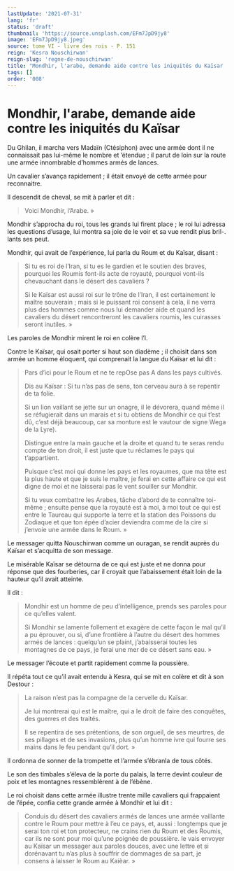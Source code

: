 ```yaml
---
lastUpdate: '2021-07-31'
lang: 'fr'
status: 'draft'
thumbnail: 'https://source.unsplash.com/EFm7JpD9jy8'
image: 'EFm7JpD9jy8.jpeg'
source: tome VI - livre des rois - P. 151
reign: 'Kesra Nouschirwan'
reign-slug: 'regne-de-nouschirwan'
title: "Mondhir, l'arabe, demande aide contre les iniquités du Kaïsar | Le Livre des Rois | Shâhnâmeh"
tags: []
order: '008'
---
```


<!-- LTeX: language=fr -->

# Mondhir, l'arabe, demande aide contre les iniquités du Kaïsar

Du Ghilan, il marcha vers Madaïn (Ctésiphon) avec une armée dont il ne connaissait pas lui-même le nombre et ’étendue ; il parut de loin sur la route une armée innombrable d’hommes armés de lances.

Un cavalier s’avança rapidement ; il était envoyé de cette armée pour reconnaitre.

Il descendit de cheval, se mit à parler et dit :

> Voici Mondhir, l’Arabe. »

Mondhir s’approcha du roi, tous les grands lui firent place ; le roi lui adressa les questions d’usage, lui montra sa joie de le voir et sa vue rendit plus bril-. lants ses peut.

Mondhir, qui avait de l’expérience, lui parla du Roum et du Kaïsar, disant :

> Si tu es roi de l’Iran, si tu es le gardien et le soutien des braves, pourquoi les Roumis font-ils acte de royauté, pourquoi vont-ils chevauchant dans le désert des cavaliers ?
>
> Si le Kaïsar est aussi roi sur le trône de l’Iran, il est certainement le maître souverain ; mais si le puissant roi consent à cela, il ne verra plus des hommes comme nous lui demander aide et quand les cavaliers du désert rencontreront les cavaliers roumis, les cuirasses seront inutiles. »

Les paroles de Mondhir mirent le roi en colère l’l.

Contre le Kaïsar, qui osait porter si haut son diadème ; il choisit dans son armée un homme éloquent, qui comprenait la langue du Kaïsar et lui dit :

> Pars d’ici pour le Roum et ne te repOse pas A dans les pays cultivés.
>
> Dis au Kaïsar : Si tu n’as pas de sens, ton cerveau aura à se repentir de ta folie.
>
> Si un lion vaillant se jette sur un onagre, il le dévorera, quand même il se réfugierait dans un marais et si tu obtiens de Mondhir ce qui t’est dû, c’est déjà beaucoup, car sa monture est le vautour de signe Wega de la Lyre).
>
> Distingue entre la main gauche et la droite et quand tu te seras rendu compte de ton droit, il est juste que tu réclames le pays qui t’appartient.
>
> Puisque c’est moi qui donne les pays et les royaumes, que ma tête est la plus haute et que je suis le maître, je ferai en cette affaire ce qui est digne de moi et ne laisserai pas le vent souiller sur Mondhir.
>
> Si tu veux combattre les Arabes, tâche d’abord de te connaître toi-même ; ensuite pense que la royauté est à moi, à moi tout ce qui est entre le Taureau qui supporte la terre et la station des Poissons du Zodiaque et que ton épée d’acier deviendra comme de la cire si j’envoie une armée dans le Roum. »

Le messager quitta Nouschirwan comme un ouragan, se rendit auprès du Kaïsar et s’acquitta de son message.

Le misérable Kaïsar se détourna de ce qui est juste et ne donna pour réponse que des fourberies, car il croyait que l’abaissement était loin de la hauteur qu’il avait atteinte.

Il dit :

> Mondhir est un homme de peu d’intelligence, prends ses paroles pour ce qu’elles valent.
>
> Si Mondhir se lamente follement et exagère de cette façon le mal qu’il a pu éprouver, ou si, d’une frontière à l’autre du désert des hommes armés de lances : quelqu’un se plaint, j’abaisserai toutes les montagnes de ce pays, je ferai une mer de ce désert sans eau. »

Le messager l’écoute et partit rapidement comme la poussière.

Il répéta tout ce qu’il avait entendu à Kesra, qui se mit en colère et dit à son Destour :

> La raison n’est pas la compagne de la cervelle du Kaïsar.
>
> Je lui montrerai qui est le maître, qui a le droit de faire des conquêtes, des guerres et des traités.
>
> Il se repentira de ses prétentions, de son orgueil, de ses meurtres, de ses pillages et de ses invasions, plus qu’un homme ivre qui fourre ses mains dans le feu pendant qu’il dort. »

Il ordonna de sonner de la trompette et l’armée s’ébranla de tous côtés.

Le son des timbales s’éleva de la porte du palais, la terre devint couleur de poix et les montagnes ressemblèrent à de l’ébène.

Le roi choisit dans cette armée illustre trente mille cavaliers qui frappaient de l’épée, confia cette grande armée à Mondhir et lui dit :

> Conduis du désert des cavaliers armés de lances une armée vaillante contre le Roum pour mettre à l’eu ce pays, et, aussi : longtemps que je serai ton roi et ton protecteur, ne crains rien du Roum et des Roumis, car ils ne sont pour moi qu’une poignée de poussière. le vais envoyer au Kaïsar un messager aux paroles douces, avec une lettre et si dorénavant tu n’as plus à souffrir de dommages de sa part, je consens à laisser le Roum au Kaièar. »
